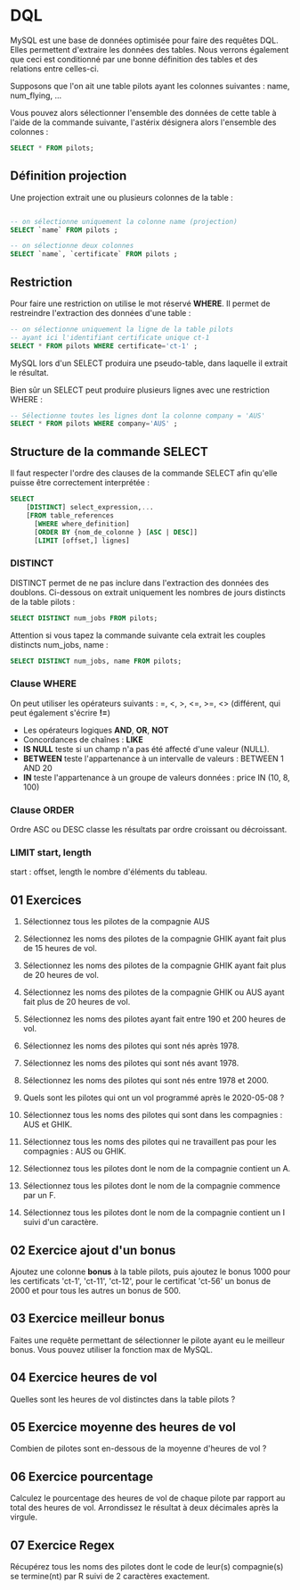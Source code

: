 # DQL

MySQL est une base de données optimisée pour faire des requêtes DQL. Elles permettent d'extraire les données des tables. Nous verrons également que ceci est conditionné par une bonne définition des tables et des relations entre celles-ci.

Supposons que l'on ait une table pilots ayant les colonnes suivantes : name, num_flying, ...

Vous pouvez alors sélectionner l'ensemble des données de cette table à l'aide de la commande suivante, l'astérix désignera alors l'ensemble des colonnes :

```sql
SELECT * FROM pilots;
```

## Définition projection

Une projection extrait une ou plusieurs colonnes de la table :

```sql

-- on sélectionne uniquement la colonne name (projection)
SELECT `name` FROM pilots ;

-- on sélectionne deux colonnes
SELECT `name`, `certificate` FROM pilots ;
```

## Restriction

Pour faire une restriction on utilise le mot réservé **WHERE**. Il permet de restreindre l'extraction des données d'une table :

```sql
-- on sélectionne uniquement la ligne de la table pilots
-- ayant ici l'identifiant certificate unique ct-1
SELECT * FROM pilots WHERE certificate='ct-1' ;
```

MySQL lors d'un SELECT produira une pseudo-table, dans laquelle il extrait le résultat.

Bien sûr un SELECT peut produire plusieurs lignes avec une restriction WHERE :

```sql
-- Sélectionne toutes les lignes dont la colonne company = 'AUS'
SELECT * FROM pilots WHERE company='AUS' ;
```

## Structure de la commande SELECT

Il faut respecter l'ordre des clauses de la commande SELECT afin qu'elle puisse être correctement interprétée :

```sql
SELECT
    [DISTINCT] select_expression,...
    [FROM table_references
      [WHERE where_definition]
      [ORDER BY {nom_de_colonne } [ASC | DESC]]
      [LIMIT [offset,] lignes]
```

### DISTINCT

DISTINCT permet de ne pas inclure dans l'extraction des données des doublons. Ci-dessous on extrait uniquement les nombres de jours distincts de la table pilots :

```sql
SELECT DISTINCT num_jobs FROM pilots;
```

Attention si vous tapez la commande suivante cela extrait les couples distincts num_jobs, name :

```sql
SELECT DISTINCT num_jobs, name FROM pilots;
```

### Clause WHERE

On peut utiliser les opérateurs suivants :
=, <, >, <=, >=, <> (différent, qui peut également s'écrire **!=**)

- Les opérateurs logiques **AND**, **OR**, **NOT**
- Concordances de chaînes : **LIKE**
- **IS NULL** teste si un champ n'a pas été affecté d'une valeur (NULL).
- **BETWEEN** teste l'appartenance à un intervalle de valeurs : BETWEEN 1 AND 20
- **IN** teste l'appartenance à un groupe de valeurs données : price IN (10, 8, 100)

### Clause ORDER

Ordre ASC ou DESC classe les résultats par ordre croissant ou décroissant.

### LIMIT start, length

start : offset,  length le nombre d'éléments du tableau.

## 01 Exercices

1. Sélectionnez tous les pilotes de la compagnie AUS

2. Sélectionnez les noms des pilotes de la compagnie GHIK ayant fait plus de 15 heures de vol.

3. Sélectionnez les noms des pilotes de la compagnie GHIK ayant fait plus de 20 heures de vol.

4. Sélectionnez les noms des pilotes de la compagnie GHIK ou AUS ayant fait plus de 20 heures de vol.

5. Sélectionnez les noms des pilotes ayant fait entre 190 et 200 heures de vol.

6. Sélectionnez les noms des pilotes qui sont nés après 1978.

7. Sélectionnez les noms des pilotes qui sont nés avant 1978.

8. Sélectionnez les noms des pilotes qui sont nés entre 1978 et 2000.

9. Quels sont les pilotes qui ont un vol programmé après le 2020-05-08 ?

10. Sélectionnez tous les noms des pilotes qui sont dans les compagnies : AUS et GHIK.

11. Sélectionnez tous les noms des pilotes qui ne travaillent pas pour les compagnies : AUS ou GHIK.

12. Sélectionnez tous les pilotes dont le nom de la compagnie contient un A.

13. Sélectionnez tous les pilotes dont le nom de la compagnie commence par un F.

14. Sélectionnez tous les pilotes dont le nom de la compagnie contient un I suivi d'un caractère.

## 02 Exercice ajout d'un bonus

Ajoutez une colonne **bonus** à la table pilots, puis ajoutez le bonus 1000 pour les certificats 'ct-1', 'ct-11', 'ct-12', pour le certificat 'ct-56' un bonus de 2000 et pour tous les autres un bonus de 500.

## 03 Exercice meilleur bonus

Faites une requête permettant de sélectionner le pilote ayant eu le meilleur bonus. Vous pouvez utiliser la fonction max de MySQL.

## 04 Exercice heures de vol

Quelles sont les heures de vol distinctes dans la table pilots ?

## 05 Exercice moyenne des heures de vol

Combien de pilotes sont en-dessous de la moyenne d'heures de vol ?

## 06 Exercice pourcentage

Calculez le pourcentage des heures de vol de chaque pilote par rapport au total des heures de vol. Arrondissez le résultat à deux décimales après la virgule.

## 07 Exercice Regex

Récupérez tous les noms des pilotes dont le code de leur(s) compagnie(s) se termine(nt) par R suivi de 2 caractères exactement.
